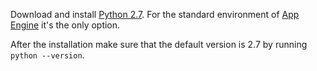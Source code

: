 Download and install [Python 2.7](https://www.python.org/downloads/). For the
standard environment of [App Engine](https://cloud.google.com/appengine/docs)
it's the only option.

After the installation make sure that the default version is 2.7 by running
`python --version`.
